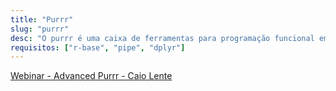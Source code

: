 ```yaml
---
title: "Purrr"
slug: "purrr"
desc: "O purrr é uma caixa de ferramentas para programação funcional em R. É um pacote com dezenas de funções inpiradas em linguagens de programação funcional como Haskell e Scala. Aprender purrr é dar um grande passo no domínio do R."
requisitos: ["r-base", "pipe", "dplyr"]
---
```


[<i class="fab fa-youtube"></i> Webinar - Advanced Purrr - Caio Lente](https://youtu.be/vb1lD9_AFcU)



